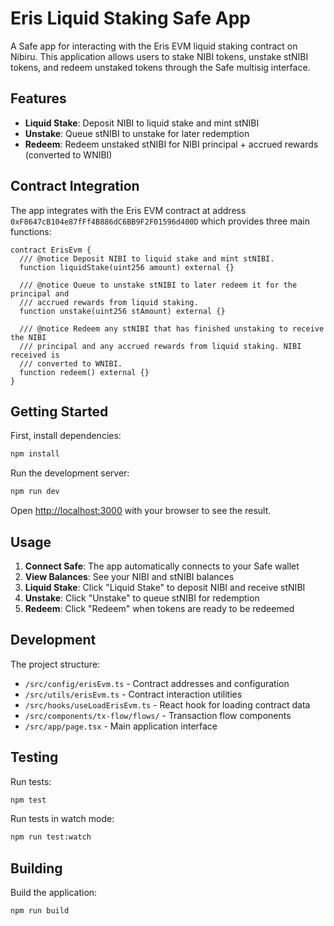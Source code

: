 # Eris Liquid Staking Safe App

A Safe app for interacting with the Eris EVM liquid staking contract on Nibiru. This application allows users to stake NIBI tokens, unstake stNIBI tokens, and redeem unstaked tokens through the Safe multisig interface.

## Features

- **Liquid Stake**: Deposit NIBI to liquid stake and mint stNIBI
- **Unstake**: Queue stNIBI to unstake for later redemption
- **Redeem**: Redeem unstaked stNIBI for NIBI principal + accrued rewards (converted to WNIBI)

## Contract Integration

The app integrates with the Eris EVM contract at address `0xF8647cB104e87fFf4B886dC6BB9F2F01596d400D` which provides three main functions:

```solidity
contract ErisEvm {
  /// @notice Deposit NIBI to liquid stake and mint stNIBI.
  function liquidStake(uint256 amount) external {}

  /// @notice Queue to unstake stNIBI to later redeem it for the principal and
  /// accrued rewards from liquid staking.
  function unstake(uint256 stAmount) external {}

  /// @notice Redeem any stNIBI that has finished unstaking to receive the NIBI
  /// principal and any accrued rewards from liquid staking. NIBI received is
  /// converted to WNIBI.
  function redeem() external {}
}
```

## Getting Started

First, install dependencies:

```bash
npm install
```

Run the development server:

```bash
npm run dev
```

Open [http://localhost:3000](http://localhost:3000) with your browser to see the result.

## Usage

1. **Connect Safe**: The app automatically connects to your Safe wallet
2. **View Balances**: See your NIBI and stNIBI balances
3. **Liquid Stake**: Click "Liquid Stake" to deposit NIBI and receive stNIBI
4. **Unstake**: Click "Unstake" to queue stNIBI for redemption
5. **Redeem**: Click "Redeem" when tokens are ready to be redeemed

## Development

The project structure:

- `/src/config/erisEvm.ts` - Contract addresses and configuration
- `/src/utils/erisEvm.ts` - Contract interaction utilities
- `/src/hooks/useLoadErisEvm.ts` - React hook for loading contract data
- `/src/components/tx-flow/flows/` - Transaction flow components
- `/src/app/page.tsx` - Main application interface

## Testing

Run tests:

```bash
npm test
```

Run tests in watch mode:

```bash
npm run test:watch
```

## Building

Build the application:

```bash
npm run build
```
